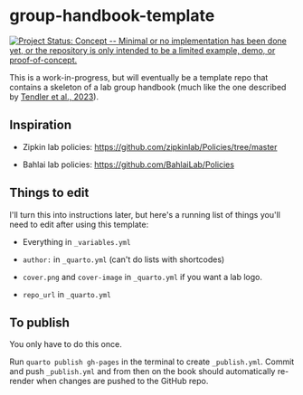 # group-handbook-template

<!-- badges: start -->

[![Project Status: Concept -- Minimal or no implementation has been done yet, or the repository is only intended to be a limited example, demo, or proof-of-concept.](https://www.repostatus.org/badges/latest/concept.svg)](https://www.repostatus.org/#concept)

<!-- badges: end -->

This is a work-in-progress, but will eventually be a template repo that contains a skeleton of a lab group handbook (much like the one described by [Tendler et al., 2023](https://doi.org/10.7554/eLife.88853)).

## Inspiration

-   Zipkin lab policies: <https://github.com/zipkinlab/Policies/tree/master>

-   Bahlai lab policies: <https://github.com/BahlaiLab/Policies>

## Things to edit

I'll turn this into instructions later, but here's a running list of things you'll need to edit after using this template:

-   Everything in `_variables.yml`

-   `author:` in `_quarto.yml` (can't do lists with shortcodes)

-   `cover.png` and `cover-image` in `_quarto.yml` if you want a lab logo.

-   `repo_url` in `_quarto.yml`

## To publish

You only have to do this once.

Run `quarto publish gh-pages` in the terminal to create `_publish.yml`.
Commit and push `_publish.yml` and from then on the book should automatically re-render when changes are pushed to the GitHub repo.
